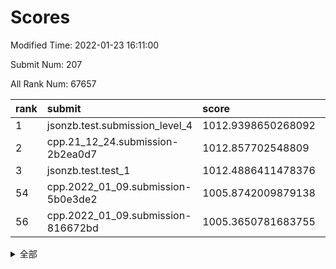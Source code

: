 # Scores

Modified Time: 2022-01-23 16:11:00

Submit Num: 207

All Rank Num: 67657

| rank |               submit               |       score        |       sigma        | pk_num |
| :--- | :--------------------------------- | :----------------- | :----------------- | :----- |
| 1    | jsonzb.test.submission_level_4     | 1012.9398650268092 | 0.8077249709399252 | 1307   |
| 2    | cpp.21_12_24.submission-2b2ea0d7   | 1012.857702548809  | 0.7986959822252688 | 1308   |
| 3    | jsonzb.test.test_1                 | 1012.4886411478376 | 0.8106147921580129 | 1306   |
| 54   | cpp.2022_01_09.submission-5b0e3de2 | 1005.8742009879138 | 0.7296960833747796 | 1309   |
| 56   | cpp.2022_01_09.submission-816672bd | 1005.3650781683755 | 0.7405188019001142 | 1306   |


<details>
<summary>全部</summary>

| rank |                 submit                 |       score        |       sigma        | pk_num |
| :--- | :------------------------------------- | :----------------- | :----------------- | :----- |
| 1    | jsonzb.test.submission_level_4         | 1012.9398650268092 | 0.8077249709399252 | 1307   |
| 2    | cpp.21_12_24.submission-2b2ea0d7       | 1012.857702548809  | 0.7986959822252688 | 1308   |
| 3    | jsonzb.test.test_1                     | 1012.4886411478376 | 0.8106147921580129 | 1306   |
| 4    | gobigger.level_3.submission_level_3_23 | 1012.3517811921989 | 0.7857768021458132 | 1300   |
| 5    | gobigger.level_3.submission_level_3_21 | 1011.1141610790878 | 0.7788503010528512 | 1312   |
| 6    | gobigger.level_3.submission_level_3_38 | 1011.0990106735583 | 0.7743905709243492 | 1308   |
| 7    | gobigger.level_3.submission_level_3_26 | 1011.0175117769842 | 0.7671777182713427 | 1310   |
| 8    | gobigger.level_3.submission_level_3_41 | 1010.949151383426  | 0.7675047636159724 | 1311   |
| 9    | gobigger.level_3.submission_level_3_6  | 1010.8770858365492 | 0.7903490668480507 | 1309   |
| 10   | gobigger.level_3.submission_level_3_13 | 1010.8306295990815 | 0.7615392892543407 | 1305   |
| 11   | gobigger.level_3.submission_level_3_15 | 1010.8213109873543 | 0.7852971750630455 | 1305   |
| 12   | gobigger.level_3.submission_level_3_32 | 1010.8153223223406 | 0.7663673776184862 | 1310   |
| 13   | gobigger.level_3.submission_level_3_37 | 1010.8051375774319 | 0.7649246530332584 | 1307   |
| 14   | gobigger.level_3.submission_level_3_43 | 1010.7488553573643 | 0.758464556255752  | 1306   |
| 15   | gobigger.level_3.submission_level_3_31 | 1010.7184276925232 | 0.7540445407055612 | 1306   |
| 16   | gobigger.level_3.submission_level_3_47 | 1010.5458098755745 | 0.769628285383024  | 1304   |
| 17   | gobigger.level_3.submission_level_3_44 | 1010.5010826656044 | 0.7617733502671769 | 1307   |
| 18   | gobigger.level_3.submission_level_3_8  | 1010.4225525332395 | 0.7501652934377895 | 1302   |
| 19   | gobigger.level_3.submission_level_3_49 | 1010.4223573205263 | 0.7556649041916119 | 1307   |
| 20   | gobigger.level_3.submission_level_3_28 | 1010.294512487347  | 0.7494518178250713 | 1306   |
| 21   | gobigger.level_3.submission_level_3_30 | 1010.2584131268358 | 0.7399166117231194 | 1305   |
| 22   | gobigger.level_3.submission_level_3_9  | 1010.1874524305288 | 0.7853855539098125 | 1309   |
| 23   | gobigger.level_3.submission_level_3_10 | 1010.1817061014278 | 0.7725104549818101 | 1306   |
| 24   | gobigger.level_3.submission_level_3_29 | 1010.1809644068575 | 0.787438864997842  | 1307   |
| 25   | gobigger.level_3.submission_level_3_4  | 1010.1147737133551 | 0.7617392816357161 | 1307   |
| 26   | gobigger.level_3.submission_level_3_12 | 1010.0968193017209 | 0.7455062443382636 | 1306   |
| 27   | gobigger.level_3.submission_level_3_45 | 1010.0893660273804 | 0.7482550142114691 | 1309   |
| 28   | gobigger.level_3.submission_level_3_34 | 1010.0707448370264 | 0.7680361339643073 | 1306   |
| 29   | gobigger.level_3.submission_level_3_36 | 1010.0702400710877 | 0.7644657252703481 | 1309   |
| 30   | gobigger.level_3.submission_level_3_35 | 1010.041541339448  | 0.7556684444494569 | 1307   |
| 31   | gobigger.level_3.submission_level_3_18 | 1010.014063430688  | 0.7456120852102894 | 1303   |
| 32   | gobigger.level_3.submission_level_3_46 | 1010.0016717064893 | 0.7561051345368093 | 1308   |
| 33   | gobigger.level_3.submission_level_3_22 | 1009.9375085204298 | 0.7419404941742129 | 1306   |
| 34   | gobigger.level_3.submission_level_3_5  | 1009.908603014129  | 0.7441988575143353 | 1304   |
| 35   | gobigger.level_3.submission_level_3_24 | 1009.8807087848108 | 0.756102903708006  | 1307   |
| 36   | gobigger.level_3.submission_level_3_48 | 1009.8478911377107 | 0.7528863927172823 | 1305   |
| 37   | gobigger.level_3.submission_level_3_39 | 1009.8230386911239 | 0.7503563405152315 | 1312   |
| 38   | gobigger.level_3.submission_level_3_20 | 1009.7887506366366 | 0.7738487900542155 | 1306   |
| 39   | gobigger.level_3.submission_level_3_40 | 1009.7225207577202 | 0.7592270354071813 | 1309   |
| 40   | gobigger.level_3.submission_level_3_0  | 1009.6943266861073 | 0.7486650741141018 | 1308   |
| 41   | gobigger.level_3.submission_level_3_16 | 1009.5510664494687 | 0.7575432104190725 | 1310   |
| 42   | gobigger.level_3.submission_level_3_17 | 1009.5376725827007 | 0.7570270591447216 | 1307   |
| 43   | gobigger.level_3.submission_level_3_11 | 1009.415271332768  | 0.7560447010314919 | 1304   |
| 44   | gobigger.level_3.submission_level_3_27 | 1009.3119996050136 | 0.755018215239923  | 1305   |
| 45   | gobigger.level_3.submission_level_3_33 | 1009.2301813336476 | 0.7536300669359309 | 1306   |
| 46   | gobigger.level_3.submission_level_3_19 | 1009.0006653644466 | 0.7389524123164248 | 1307   |
| 47   | gobigger.level_3.submission_level_3_14 | 1008.9116070274364 | 0.7598640922152725 | 1307   |
| 48   | gobigger.level_3.submission_level_3_25 | 1008.8258715466695 | 0.7463955041555137 | 1309   |
| 49   | gobigger.level_3.submission_level_3_1  | 1008.8201709447651 | 0.7490115899340068 | 1305   |
| 50   | gobigger.level_3.submission_level_3_2  | 1008.6949467945719 | 0.7554511159647438 | 1309   |
| 51   | gobigger.level_3.submission_level_3_42 | 1008.5660926483608 | 0.7765370070102916 | 1300   |
| 52   | gobigger.level_3.submission_level_3_7  | 1008.478471950256  | 0.7417658873383495 | 1307   |
| 53   | gobigger.level_3.submission_level_3_3  | 1007.9737057960724 | 0.7439349322684041 | 1312   |
| 54   | cpp.2022_01_09.submission-5b0e3de2     | 1005.8742009879138 | 0.7296960833747796 | 1309   |
| 55   | gobigger.level_1.submission_level_1_7  | 1005.7525174498398 | 0.7163141429623142 | 1306   |
| 56   | cpp.2022_01_09.submission-816672bd     | 1005.3650781683755 | 0.7405188019001142 | 1306   |
| 57   | gobigger.level_1.submission_level_1_23 | 1005.0084658981943 | 0.7338202258440809 | 1301   |
| 58   | gobigger.level_1.submission_level_1_9  | 1004.9534634947971 | 0.7230400720719722 | 1308   |
| 59   | gobigger.level_1.submission_level_1_39 | 1004.8218147502666 | 0.735780505751677  | 1308   |
| 60   | gobigger.level_1.submission_level_1_12 | 1004.7039241358102 | 0.7232497791815269 | 1305   |
| 61   | gobigger.level_1.submission_level_1_35 | 1004.6848918165814 | 0.7335022129972354 | 1304   |
| 62   | gobigger.level_1.submission_level_1_2  | 1004.5150597231932 | 0.7160432191515438 | 1309   |
| 63   | gobigger.level_1.submission_level_1_11 | 1004.0919845780384 | 0.7297307017801936 | 1300   |
| 64   | gobigger.level_1.submission_level_1_21 | 1004.0015852695855 | 0.7337171250676331 | 1310   |
| 65   | gobigger.level_1.submission_level_1_24 | 1003.9787777028612 | 0.7143240841318086 | 1308   |
| 66   | gobigger.level_1.submission_level_1_29 | 1003.9207910654154 | 0.7094553907947875 | 1306   |
| 67   | gobigger.level_1.submission_level_1_3  | 1003.8526480630352 | 0.7167261360156327 | 1309   |
| 68   | gobigger.level_1.submission_level_1_28 | 1003.6581225585841 | 0.7162032708045686 | 1308   |
| 69   | gobigger.level_1.submission_level_1_43 | 1003.5981824531765 | 0.7246846698882037 | 1313   |
| 70   | gobigger.level_1.submission_level_1_27 | 1003.5801407877051 | 0.7127329158427861 | 1309   |
| 71   | gobigger.level_1.submission_level_1_32 | 1003.569070554791  | 0.7143287470966474 | 1310   |
| 72   | gobigger.level_1.submission_level_1_36 | 1003.4884703129811 | 0.7212473006027936 | 1308   |
| 73   | gobigger.level_1.submission_level_1_44 | 1003.4799068429528 | 0.7087767851007335 | 1304   |
| 74   | gobigger.level_1.submission_level_1_10 | 1003.4720293345358 | 0.7235060256174544 | 1303   |
| 75   | gobigger.level_1.submission_level_1_30 | 1003.4176979514131 | 0.7109676403887077 | 1310   |
| 76   | gobigger.level_1.submission_level_1_49 | 1003.383010435484  | 0.7199428437440576 | 1307   |
| 77   | gobigger.level_1.submission_level_1_26 | 1003.3546727918457 | 0.7272660569131401 | 1309   |
| 78   | gobigger.level_1.submission_level_1_38 | 1003.3255977485642 | 0.7117783245536988 | 1310   |
| 79   | gobigger.level_1.submission_level_1_34 | 1003.3124758167683 | 0.7215931332602327 | 1310   |
| 80   | gobigger.level_1.submission_level_1_20 | 1003.2490680543013 | 0.7211756203946572 | 1308   |
| 81   | gobigger.level_1.submission_level_1_13 | 1003.2072667477184 | 0.7145141350473833 | 1310   |
| 82   | gobigger.level_1.submission_level_1_33 | 1003.1525699309736 | 0.7057329655649153 | 1308   |
| 83   | gobigger.level_1.submission_level_1_19 | 1003.1283532691904 | 0.7193107759877226 | 1304   |
| 84   | gobigger.level_1.submission_level_1_31 | 1003.1243389619434 | 0.718821273774764  | 1316   |
| 85   | gobigger.level_1.submission_level_1_18 | 1003.0607891535351 | 0.7158175870127245 | 1303   |
| 86   | gobigger.level_1.submission_level_1_15 | 1003.0543425628316 | 0.716904928607456  | 1308   |
| 87   | gobigger.level_1.submission_level_1_48 | 1003.0231545591918 | 0.7131900999923133 | 1310   |
| 88   | gobigger.level_1.submission_level_1_47 | 1002.9681925483216 | 0.7203769571860623 | 1309   |
| 89   | gobigger.level_1.submission_level_1_4  | 1002.8888830863643 | 0.7238795859110055 | 1302   |
| 90   | gobigger.level_1.submission_level_1_42 | 1002.8247769988391 | 0.7078710411683319 | 1312   |
| 91   | gobigger.level_1.submission_level_1_17 | 1002.8044103123013 | 0.7175785304617465 | 1307   |
| 92   | gobigger.level_1.submission_level_1_46 | 1002.7841618167486 | 0.7160878505095243 | 1311   |
| 93   | gobigger.level_1.submission_level_1_40 | 1002.7627217657505 | 0.7072154157785213 | 1309   |
| 94   | gobigger.level_1.submission_level_1_45 | 1002.7488884441065 | 0.7125728482692916 | 1310   |
| 95   | gobigger.level_1.submission_level_1_37 | 1002.6888836875594 | 0.7111566155400671 | 1306   |
| 96   | gobigger.level_1.submission_level_1_14 | 1002.6432488854189 | 0.7150338954385875 | 1309   |
| 97   | gobigger.level_1.submission_level_1_41 | 1002.5551462323297 | 0.7129463032684059 | 1307   |
| 98   | gobigger.level_1.submission_level_1_6  | 1002.4587128668586 | 0.714033092302092  | 1311   |
| 99   | gobigger.level_1.submission_level_1_16 | 1002.4080206643657 | 0.713036355059053  | 1311   |
| 100  | gobigger.level_1.submission_level_1_25 | 1002.3869224210706 | 0.7196220139022382 | 1307   |
| 101  | gobigger.level_1.submission_level_1_22 | 1002.0182669984899 | 0.7155381396892487 | 1305   |
| 102  | gobigger.level_1.submission_level_1_8  | 1001.9919640036578 | 0.7082472557112106 | 1304   |
| 103  | gobigger.level_1.submission_level_1_5  | 1001.9206839464429 | 0.7135517741463209 | 1311   |
| 104  | gobigger.level_1.submission_level_1_0  | 1001.890206353083  | 0.714575703712421  | 1309   |
| 105  | gobigger.level_1.submission_level_1_1  | 1001.5215801163729 | 0.7136698715449937 | 1308   |
| 106  | gobigger.random.submission_random_4    | 997.1178954635793  | 0.7040056069129416 | 1308   |
| 107  | gobigger.random.submission_random_44   | 996.5266204853671  | 0.7232997754882061 | 1307   |
| 108  | gobigger.random.submission_random_47   | 996.5125385509273  | 0.7084809737158962 | 1306   |
| 109  | gobigger.random.submission_random_16   | 996.4624056140345  | 0.7185591643788529 | 1307   |
| 110  | gobigger.random.submission_random_1    | 996.4324831181306  | 0.7025877715516606 | 1305   |
| 111  | gobigger.random.submission_random_33   | 996.4237398161277  | 0.7040583921052336 | 1307   |
| 112  | gobigger.random.submission_random_40   | 996.4049976861809  | 0.7134238696965675 | 1305   |
| 113  | gobigger.random.submission_random_22   | 996.3623057240136  | 0.704033565460069  | 1306   |
| 114  | gobigger.random.submission_random_15   | 996.3621894751819  | 0.7120602830215925 | 1309   |
| 115  | gobigger.random.submission_random_10   | 996.309330794016   | 0.7244105396640635 | 1307   |
| 116  | gobigger.random.submission_random_27   | 996.1722069358987  | 0.7016621592827643 | 1306   |
| 117  | gobigger.random.submission_random_41   | 996.093346405283   | 0.7113043020311793 | 1310   |
| 118  | gobigger.random.submission_random_5    | 996.0201950159509  | 0.7121413783428926 | 1305   |
| 119  | gobigger.random.submission_random_13   | 995.998405009613   | 0.7092054720773252 | 1310   |
| 120  | gobigger.random.submission_random_31   | 995.9833367433432  | 0.7107045259154368 | 1312   |
| 121  | gobigger.random.submission_random_46   | 995.955128664074   | 0.7141208867668266 | 1302   |
| 122  | gobigger.random.submission_random_43   | 995.889135227787   | 0.7111061499324585 | 1310   |
| 123  | gobigger.random.submission_random_17   | 995.8875700515973  | 0.7097787387727356 | 1306   |
| 124  | gobigger.random.submission_random_12   | 995.8370762252467  | 0.7114802037472558 | 1306   |
| 125  | gobigger.random.submission_random_34   | 995.7730366683024  | 0.7070659516751288 | 1312   |
| 126  | gobigger.random.submission_random_3    | 995.7037286792927  | 0.7166636115693187 | 1307   |
| 127  | gobigger.random.submission_random_18   | 995.6988567193229  | 0.7090112745721868 | 1304   |
| 128  | gobigger.random.submission_random_6    | 995.6285276389291  | 0.7140995925499437 | 1308   |
| 129  | gobigger.random.submission_random_32   | 995.6136166579325  | 0.6968365908171702 | 1308   |
| 130  | gobigger.random.submission_random_25   | 995.608456905518   | 0.7086005579400919 | 1310   |
| 131  | gobigger.random.submission_random_30   | 995.5660522633684  | 0.7187107438617011 | 1311   |
| 132  | gobigger.random.submission_random_48   | 995.5586122514048  | 0.7133153830657425 | 1307   |
| 133  | gobigger.random.submission_random_36   | 995.5473115254414  | 0.7224647227417453 | 1306   |
| 134  | gobigger.random.submission_random_37   | 995.5264689499257  | 0.7095087761305231 | 1305   |
| 135  | gobigger.random.submission_random_38   | 995.5211162637546  | 0.7107081014172775 | 1304   |
| 136  | gobigger.random.submission_random_45   | 995.494478631335   | 0.709280432769677  | 1309   |
| 137  | gobigger.random.submission_random_35   | 995.4901835207237  | 0.7069841113304299 | 1313   |
| 138  | gobigger.random.submission_random_42   | 995.4712378401724  | 0.7215850000707402 | 1305   |
| 139  | gobigger.random.submission_random_28   | 995.459098714788   | 0.7118330592728791 | 1311   |
| 140  | gobigger.random.submission_random_26   | 995.4301128565276  | 0.7153587234453983 | 1308   |
| 141  | gobigger.random.submission_random_49   | 995.3876882357902  | 0.7089964622845709 | 1305   |
| 142  | gobigger.random.submission_random_24   | 995.3788791751491  | 0.7079238882890387 | 1309   |
| 143  | gobigger.random.submission_random_14   | 995.3578848502493  | 0.7125041802053661 | 1308   |
| 144  | gobigger.random.submission_random_11   | 995.3205133968348  | 0.7158704601954596 | 1307   |
| 145  | gobigger.random.submission_random_23   | 995.2747869553561  | 0.7087240363664052 | 1306   |
| 146  | gobigger.random.submission_random_21   | 995.1796267057682  | 0.7207975556285723 | 1306   |
| 147  | gobigger.random.submission_random_8    | 995.1525722940809  | 0.7170319283457451 | 1308   |
| 148  | gobigger.random.submission_random_20   | 994.9902556545708  | 0.7152166883221535 | 1310   |
| 149  | gobigger.random.submission_random_19   | 994.9502071898593  | 0.720761318976285  | 1307   |
| 150  | gobigger.random.submission_random_0    | 994.9152860692793  | 0.7160292367035717 | 1307   |
| 151  | gobigger.random.submission_random_29   | 994.8436701438773  | 0.7246089697768351 | 1306   |
| 152  | gobigger.random.submission_random_7    | 994.8430282785166  | 0.7128802748718418 | 1304   |
| 153  | gobigger.random.submission_random_2    | 994.7205319302599  | 0.7282744966960438 | 1306   |
| 154  | gobigger.random.submission_random_9    | 994.6950903648702  | 0.7126098157196611 | 1309   |
| 155  | gobigger.level_2.submission_level_2_21 | 993.7251291407002  | 0.724635623435749  | 1309   |
| 156  | gobigger.random.submission_random_39   | 993.6084024340678  | 0.7240388986558876 | 1307   |
| 157  | gobigger.level_2.submission_level_2_17 | 993.489527758099   | 0.7348257987689588 | 1307   |
| 158  | gobigger.level_2.submission_level_2_5  | 993.4558791777016  | 0.7431623891211668 | 1301   |
| 159  | gobigger.level_2.submission_level_2_20 | 993.4238420592873  | 0.7276105380764762 | 1309   |
| 160  | gobigger.level_2.submission_level_2_2  | 993.3580298988593  | 0.732679163977911  | 1304   |
| 161  | gobigger.level_2.submission_level_2_13 | 993.1799258019951  | 0.7312169315453109 | 1305   |
| 162  | gobigger.level_2.submission_level_2_27 | 993.1277808246099  | 0.7333076638796949 | 1309   |
| 163  | gobigger.level_2.submission_level_2_44 | 993.118889949547   | 0.739520128422628  | 1309   |
| 164  | gobigger.level_2.submission_level_2_1  | 993.0590325330772  | 0.7369242847904294 | 1310   |
| 165  | gobigger.level_2.submission_level_2_26 | 992.94745763655    | 0.7299182527429312 | 1306   |
| 166  | gobigger.level_2.submission_level_2_35 | 992.8219083332563  | 0.7458239794127299 | 1308   |
| 167  | gobigger.level_2.submission_level_2_47 | 992.5539888574156  | 0.7334223863785956 | 1307   |
| 168  | gobigger.level_2.submission_level_2_30 | 992.5247438834799  | 0.7492027373862725 | 1308   |
| 169  | gobigger.level_2.submission_level_2_37 | 992.5221454591175  | 0.7289450687772764 | 1309   |
| 170  | gobigger.level_2.submission_level_2_24 | 992.4746774883574  | 0.7444708773703191 | 1302   |
| 171  | gobigger.level_2.submission_level_2_34 | 992.4644670662278  | 0.7343290714639072 | 1306   |
| 172  | gobigger.level_2.submission_level_2_38 | 992.4600721999625  | 0.7451476001877457 | 1306   |
| 173  | gobigger.level_2.submission_level_2_14 | 992.4011687417127  | 0.7260392667241309 | 1305   |
| 174  | gobigger.level_2.submission_level_2_32 | 992.3759893662154  | 0.7357890983802572 | 1311   |
| 175  | gobigger.level_2.submission_level_2_48 | 992.3322458071324  | 0.7474632560189813 | 1305   |
| 176  | gobigger.level_2.submission_level_2_12 | 992.2069117451157  | 0.7410150738135999 | 1309   |
| 177  | gobigger.level_2.submission_level_2_16 | 992.1683222123786  | 0.7514760781058157 | 1307   |
| 178  | gobigger.level_2.submission_level_2_49 | 992.0694345176231  | 0.7395339735468847 | 1311   |
| 179  | gobigger.level_2.submission_level_2_18 | 992.0459920774524  | 0.7309101258035339 | 1306   |
| 180  | gobigger.level_2.submission_level_2_8  | 992.0075019699372  | 0.7640292776034673 | 1305   |
| 181  | gobigger.level_2.submission_level_2_39 | 991.9667819341668  | 0.7430822496038019 | 1313   |
| 182  | gobigger.level_2.submission_level_2_36 | 991.9599189183436  | 0.7545864086549502 | 1312   |
| 183  | gobigger.level_2.submission_level_2_46 | 991.9057253080169  | 0.7291699277367936 | 1309   |
| 184  | gobigger.level_2.submission_level_2_29 | 991.8974734156133  | 0.7735439464934958 | 1307   |
| 185  | gobigger.level_2.submission_level_2_41 | 991.8862323956821  | 0.7490067565502871 | 1312   |
| 186  | gobigger.level_2.submission_level_2_0  | 991.8621937537434  | 0.7471699320394292 | 1308   |
| 187  | gobigger.level_2.submission_level_2_40 | 991.8555722417206  | 0.7341562541153529 | 1306   |
| 188  | gobigger.level_2.submission_level_2_45 | 991.8253867546748  | 0.7409077318765818 | 1305   |
| 189  | gobigger.level_2.submission_level_2_25 | 991.7832124214616  | 0.7443776803568377 | 1306   |
| 190  | gobigger.level_2.submission_level_2_23 | 991.6652909514297  | 0.7463089998005221 | 1305   |
| 191  | gobigger.level_2.submission_level_2_22 | 991.623098343848   | 0.7405698040414591 | 1308   |
| 192  | gobigger.level_2.submission_level_2_7  | 991.559714031447   | 0.7458483880081592 | 1307   |
| 193  | gobigger.level_2.submission_level_2_3  | 991.542787753108   | 0.7422921682146173 | 1305   |
| 194  | gobigger.level_2.submission_level_2_6  | 991.5017760176158  | 0.7351663108528438 | 1305   |
| 195  | gobigger.level_2.submission_level_2_19 | 991.4542246599451  | 0.7593479632915183 | 1309   |
| 196  | gobigger.level_2.submission_level_2_28 | 991.4471718002145  | 0.740907553910163  | 1308   |
| 197  | gobigger.level_2.submission_level_2_9  | 991.3526126836424  | 0.7422821782732926 | 1313   |
| 198  | gobigger.level_2.submission_level_2_15 | 991.2606234699845  | 0.7476333028705634 | 1306   |
| 199  | gobigger.level_2.submission_level_2_31 | 991.2471923409197  | 0.7549914404880514 | 1308   |
| 200  | gobigger.level_2.submission_level_2_42 | 991.2160425308417  | 0.7514211441218774 | 1310   |
| 201  | gobigger.level_2.submission_level_2_43 | 991.0942209155513  | 0.752469603426318  | 1305   |
| 202  | gobigger.level_2.submission_level_2_10 | 990.6024204612     | 0.7578944038552217 | 1311   |
| 203  | gobigger.level_2.submission_level_2_4  | 990.3995784298651  | 0.764788292067668  | 1311   |
| 204  | gobigger.level_2.submission_level_2_33 | 989.9202950083491  | 0.7649834527419694 | 1308   |
| 205  | gobigger.level_2.submission_level_2_11 | 989.7362187364387  | 0.783040084019359  | 1308   |
| 206  | gobigger.none.submission_none_1        | 979.0640945305464  | 1.2662074552935139 | 1306   |
| 207  | gobigger.none.submission_none_0        | 975.2262580463931  | 1.4640287136884462 | 1311   |

</details>